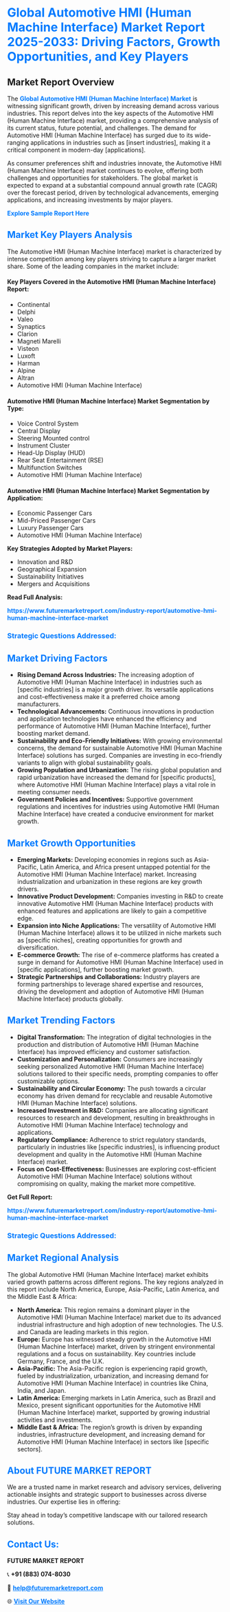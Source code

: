 <h1 style="color: #007BFF;">Global Automotive HMI (Human Machine Interface) Market Report 2025-2033: Driving Factors, Growth Opportunities, and Key Players</h1>

<section id="overview">
<h2>Market Report Overview</h2>
<p>The <a href="https://www.futuremarketreport.com/industry-report/automotive-hmi-human-machine-interface-market" style="color: #007BFF; text-decoration: none;"><strong>Global Automotive HMI (Human Machine Interface) Market</strong></a> is witnessing significant growth, driven by increasing demand across various industries. This report delves into the key aspects of the Automotive HMI (Human Machine Interface) market, providing a comprehensive analysis of its current status, future potential, and challenges. The demand for Automotive HMI (Human Machine Interface) has surged due to its wide-ranging applications in industries such as [insert industries], making it a critical component in modern-day [applications].</p>
<p>As consumer preferences shift and industries innovate, the Automotive HMI (Human Machine Interface) market continues to evolve, offering both challenges and opportunities for stakeholders. The global market is expected to expand at a substantial compound annual growth rate (CAGR) over the forecast period, driven by technological advancements, emerging applications, and increasing investments by major players.</p>
</section>

<section id="overview">
<p><a href="https://www.futuremarketreport.com/request-sample/reportId=100299" style="color: #007BFF; text-decoration: none;"><strong>Explore Sample Report Here</strong></a></p>
</section>

<section id="key-players">
<h2 style="color: #007BFF;">Market Key Players Analysis</h2>
<p>The Automotive HMI (Human Machine Interface) market is characterized by intense competition among key players striving to capture a larger market share. Some of the leading companies in the market include:</p>
<h4>Key Players Covered in the Automotive HMI (Human Machine Interface) Report:</h4>
<ul><li>Continental</li><li>Delphi</li><li>Valeo</li><li>Synaptics</li><li>Clarion</li><li>Magneti Marelli</li><li>Visteon</li><li>Luxoft</li><li>Harman</li><li>Alpine</li><li>Altran</li><li>Automotive HMI (Human Machine Interface)</li></ul>
<h4>Automotive HMI (Human Machine Interface) Market Segmentation by Type:</h4>
<ul><li>Voice Control System</li><li>Central Display</li><li>Steering Mounted control</li><li>Instrument Cluster</li><li>Head-Up Display (HUD)</li><li>Rear Seat Entertainment (RSE)</li><li>Multifunction Switches</li><li>Automotive HMI (Human Machine Interface)</li></ul>

<h4>Automotive HMI (Human Machine Interface) Market Segmentation by Application:</h4>
<ul><li>Economic Passenger Cars</li><li>Mid-Priced Passenger Cars</li><li>Luxury Passenger Cars</li><li>Automotive HMI (Human Machine Interface)</li></ul>
<p><strong>Key Strategies Adopted by Market Players:</strong></p>
<ul>
<li>Innovation and R&D</li>
<li>Geographical Expansion</li>
<li>Sustainability Initiatives</li>
<li>Mergers and Acquisitions</li>
</ul>
</section>

<section>
<p><strong>Read Full Analysis: </strong></p><a href="https://www.futuremarketreport.com/industry-report/automotive-hmi-human-machine-interface-market" style="color: #007BFF; text-decoration: none;"><strong>https://www.futuremarketreport.com/industry-report/automotive-hmi-human-machine-interface-market</strong></a>
<h3 style="color: #007BFF;">Strategic Questions Addressed:</h3>
</section>

<section id="driving-factors">
<h2 style="color: #007BFF;">Market Driving Factors</h2>
<ul>
<li><strong>Rising Demand Across Industries:</strong> The increasing adoption of Automotive HMI (Human Machine Interface) in industries such as [specific industries] is a major growth driver. Its versatile applications and cost-effectiveness make it a preferred choice among manufacturers.</li>
<li><strong>Technological Advancements:</strong> Continuous innovations in production and application technologies have enhanced the efficiency and performance of Automotive HMI (Human Machine Interface), further boosting market demand.</li>
<li><strong>Sustainability and Eco-Friendly Initiatives:</strong> With growing environmental concerns, the demand for sustainable Automotive HMI (Human Machine Interface) solutions has surged. Companies are investing in eco-friendly variants to align with global sustainability goals.</li>
<li><strong>Growing Population and Urbanization:</strong> The rising global population and rapid urbanization have increased the demand for [specific products], where Automotive HMI (Human Machine Interface) plays a vital role in meeting consumer needs.</li>
<li><strong>Government Policies and Incentives:</strong> Supportive government regulations and incentives for industries using Automotive HMI (Human Machine Interface) have created a conducive environment for market growth.</li>
</ul>
</section>

<section id="growth-opportunities">
<h2 style="color: #007BFF;">Market Growth Opportunities</h2>
<ul>
<li><strong>Emerging Markets:</strong> Developing economies in regions such as Asia-Pacific, Latin America, and Africa present untapped potential for the Automotive HMI (Human Machine Interface) market. Increasing industrialization and urbanization in these regions are key growth drivers.</li>
<li><strong>Innovative Product Development:</strong> Companies investing in R&D to create innovative Automotive HMI (Human Machine Interface) products with enhanced features and applications are likely to gain a competitive edge.</li>
<li><strong>Expansion into Niche Applications:</strong> The versatility of Automotive HMI (Human Machine Interface) allows it to be utilized in niche markets such as [specific niches], creating opportunities for growth and diversification.</li>
<li><strong>E-commerce Growth:</strong> The rise of e-commerce platforms has created a surge in demand for Automotive HMI (Human Machine Interface) used in [specific applications], further boosting market growth.</li>
<li><strong>Strategic Partnerships and Collaborations:</strong> Industry players are forming partnerships to leverage shared expertise and resources, driving the development and adoption of Automotive HMI (Human Machine Interface) products globally.</li>
</ul>
</section>

<section id="trending-factors">
<h2 style="color: #007BFF;">Market Trending Factors</h2>
<ul>
<li><strong>Digital Transformation:</strong> The integration of digital technologies in the production and distribution of Automotive HMI (Human Machine Interface) has improved efficiency and customer satisfaction.</li>
<li><strong>Customization and Personalization:</strong> Consumers are increasingly seeking personalized Automotive HMI (Human Machine Interface) solutions tailored to their specific needs, prompting companies to offer customizable options.</li>
<li><strong>Sustainability and Circular Economy:</strong> The push towards a circular economy has driven demand for recyclable and reusable Automotive HMI (Human Machine Interface) solutions.</li>
<li><strong>Increased Investment in R&D:</strong> Companies are allocating significant resources to research and development, resulting in breakthroughs in Automotive HMI (Human Machine Interface) technology and applications.</li>
<li><strong>Regulatory Compliance:</strong> Adherence to strict regulatory standards, particularly in industries like [specific industries], is influencing product development and quality in the Automotive HMI (Human Machine Interface) market.</li>
<li><strong>Focus on Cost-Effectiveness:</strong> Businesses are exploring cost-efficient Automotive HMI (Human Machine Interface) solutions without compromising on quality, making the market more competitive.</li>
</ul>
</section>

<section>
<p><strong>Get Full Report: </strong></p><a href="https://www.futuremarketreport.com/industry-report/automotive-hmi-human-machine-interface-market" style="color: #007BFF; text-decoration: none;"><strong>https://www.futuremarketreport.com/industry-report/automotive-hmi-human-machine-interface-market</strong></a>
<h3 style="color: #007BFF;">Strategic Questions Addressed:</h3>
</section>


<section id="regional-analysis">
<h2 style="color: #007BFF;">Market Regional Analysis</h2>
<p>The global Automotive HMI (Human Machine Interface) market exhibits varied growth patterns across different regions. The key regions analyzed in this report include North America, Europe, Asia-Pacific, Latin America, and the Middle East & Africa:</p>
<ul>
<li><strong>North America:</strong> This region remains a dominant player in the Automotive HMI (Human Machine Interface) market due to its advanced industrial infrastructure and high adoption of new technologies. The U.S. and Canada are leading markets in this region.</li>
<li><strong>Europe:</strong> Europe has witnessed steady growth in the Automotive HMI (Human Machine Interface) market, driven by stringent environmental regulations and a focus on sustainability. Key countries include Germany, France, and the U.K.</li>
<li><strong>Asia-Pacific:</strong> The Asia-Pacific region is experiencing rapid growth, fueled by industrialization, urbanization, and increasing demand for Automotive HMI (Human Machine Interface) in countries like China, India, and Japan.</li>
<li><strong>Latin America:</strong> Emerging markets in Latin America, such as Brazil and Mexico, present significant opportunities for the Automotive HMI (Human Machine Interface) market, supported by growing industrial activities and investments.</li>
<li><strong>Middle East & Africa:</strong> The region’s growth is driven by expanding industries, infrastructure development, and increasing demand for Automotive HMI (Human Machine Interface) in sectors like [specific sectors].</li>
</ul>
</section>

<footer>
<h2 style="color: #007BFF;">About FUTURE MARKET REPORT</h2>
<p>We are a trusted name in market research and advisory services, delivering actionable insights and strategic support to businesses across diverse industries. Our expertise lies in offering:</p>

<p>Stay ahead in today’s competitive landscape with our tailored research solutions.</p>

<h2 style="color: #007BFF;">Contact Us:</h2>
<p><strong>FUTURE MARKET REPORT</strong></p>
<p>📞 <strong>+91 (883) 074-8030</strong></p>
<p>📧 <strong><a href="mailto:help@futuremarketreport.com" style="color: #007BFF;">help@futuremarketreport.com</a></strong></p>
<p>🌐 <strong><a href="https://www.futuremarketreport.com/" style="color: #007BFF;">Visit Our Website</a></strong></p>
</footer>